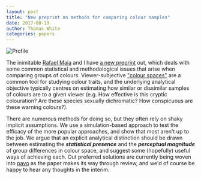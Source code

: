 ```yaml
---
layout: post
title: "New preprint on methods for comparing colour samples"
date: 2017-08-19
author: Thomas White
categories: papers 
---
```


<img src="{{ site.baseurl }}/assets/blog/threshold.png" title="Profile" class="profile">

The inimitable [Rafael Maia](http://rafaelmaia.net) and I have [a new preprint](http://www.biorxiv.org/content/biorxiv/early/2017/08/18/175992.full.pdf) out, which deals with some common statistical and methodological issues that arise when comparing groups of colours. Viewer-subjective ["colour spaces"](http://dx.doi.org/10.1111/brv.12230) are a common tool for studying colour traits, and the underlying analytical objective typically centres on estimating how similar or dissimilar samples of colours are to a given viewer (e.g. How effective is this cryptic colouration? Are these species sexually dichromatic? How conspicuous are these warning colours?). 

There are numerous methods for doing so, but they often rely on shaky implicit assumptions. We use a simulation-based approach to test the efficacy of the more popular approaches, and show that most aren't up to the job. We argue that an explicit analytical distinction should be drawn between estimating the ***statistical presence*** and the ***perceptual magnitude*** of group differences in colour space, and suggest some (hopefully) useful ways of achieving each. Out preferred solutions are currently being woven into [pavo](http://rafaelmaia.net/pavo) as the paper makes its way through review, and we'd of course be happy to hear any thoughts in the interim.